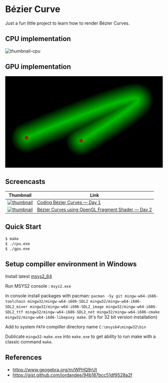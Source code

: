 # Bézier Curve

Just a fun little project to learn how to render Bézier Curves.

## CPU implementation

![thumbnail-cpu](./thumbnail-cpu.png)

## GPU implementation

![thumbnail-gpu](./thumbnail-gpu.png)

## Screencasts

| Thumbnail | Link |
| --- | --- |
| [![thumbnail](http://i3.ytimg.com/vi/2oKzBq43ShE/default.jpg)](https://www.youtube.com/watch?v=2oKzBq43ShE&list=PLpM-Dvs8t0VY5sYK_mm1k9dZw5tFWgg4L) | [Coding Bézier Curves — Day 1](https://www.youtube.com/watch?v=2oKzBq43ShE&list=PLpM-Dvs8t0VY5sYK_mm1k9dZw5tFWgg4L) |
| [![thumbnail](http://i3.ytimg.com/vi/m4gVWZ_OkG4/default.jpg)](https://www.youtube.com/watch?v=m4gVWZ_OkG4&list=PLpM-Dvs8t0VY5sYK_mm1k9dZw5tFWgg4L) | [Bézier Curves using OpenGL Fragment Shader — Day 2](https://www.youtube.com/watch?v=m4gVWZ_OkG4&list=PLpM-Dvs8t0VY5sYK_mm1k9dZw5tFWgg4L) |

## Quick Start

```console
$ make
$ ./cpu.exe
$ ./gpu.exe
```

## Setup compiller environment in Windows 

Install latest [msys2_64](https://www.msys2.org/)

Run MSYS2 console : `msys2.exe`

In console install packages with pacman: `pacman -Sy git mingw-w64-i686-toolchain mingw32/mingw-w64-i686-SDL2 mingw32/mingw-w64-i686-SDL2_mixer mingw32/mingw-w64-i686-SDL2_image mingw32/mingw-w64-i686-SDL2_ttf mingw32/mingw-w64-i686-SDL2_net mingw32/mingw-w64-i686-cmake mingw32/mingw-w64-i686-libepoxy make`. (it's for 32 bit version installation)

Add to system `PATH` compiller directory name `C:\msys64\mingw32\bin`

Dublicate `mingw32-make.exe` into `make.exe` to get ability to run make with a classic command `make`.

## References

- https://www.geogebra.org/m/WPHQ9rUt
- https://gist.github.com/jordandee/94b187bcc51df9528a2f
